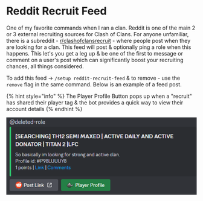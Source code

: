 # Reddit Recruit Feed

One of my favorite commands when I ran a clan. Reddit is one of the main 2 or 3 external recruiting sources for Clash of Clans. For anyone unfamiliar, there is a subreddit - [r/clashofclansrecruit](https://www.reddit.com/r/ClashOfClansRecruit/) - where people post when they are looking for a clan. This feed will post & optionally ping a role when this happens. This let's you get a leg up & be one of the first to message or comment on a user's post which can significantly boost your recruiting chances, all things considered.

To add this feed -> `/setup reddit-recruit-feed` & to remove - use the `remove` flag in the same command. Below is an example of a feed post.

{% hint style="info" %}
The Player Profile Button pops up when a "recruit" has shared their player tag & the bot provides a quick way to view their account details
{% endhint %}

&#x20;![](<../.gitbook/assets/image (3) (1) (1).png>)
